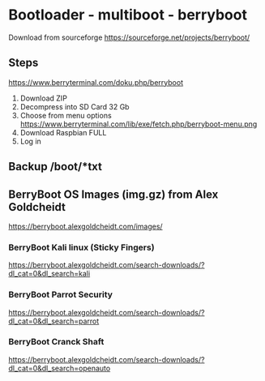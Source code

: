 # Bootloader - multiboot - berryboot

Download from sourceforge https://sourceforge.net/projects/berryboot/

## Steps

https://www.berryterminal.com/doku.php/berryboot

1. Download ZIP
2. Decompress into SD Card 32 Gb
3. Choose from menu options https://www.berryterminal.com/lib/exe/fetch.php/berryboot-menu.png
4. Download Raspbian FULL
5. Log in

## Backup /boot/*txt

## BerryBoot OS Images (img.gz) from Alex Goldcheidt

https://berryboot.alexgoldcheidt.com/images/

### BerryBoot Kali linux (Sticky Fingers)

https://berryboot.alexgoldcheidt.com/search-downloads/?dl_cat=0&dl_search=kali

### BerryBoot Parrot Security

https://berryboot.alexgoldcheidt.com/search-downloads/?dl_cat=0&dl_search=parrot

### BerryBoot Cranck Shaft

https://berryboot.alexgoldcheidt.com/search-downloads/?dl_cat=0&dl_search=openauto


